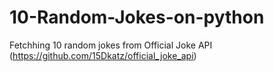# 10-Random-Jokes-on-python
Fetchhing 10 random jokes from Official Joke API (https://github.com/15Dkatz/official_joke_api)
